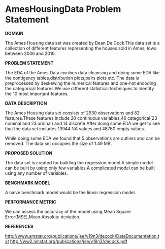 # AmesHousingData Problem Statement
**DOMAIN**

The Ames Housing data set was created by Dean De Cock.This data set is a collection of different features representing the houses sold in Ames, Iowa between 2006 and 2010.

**PROBLEM STATEMENT**

The EDA of the Ames Data involves data cleansing and doing some EDA like the contigency tables,distribution plots,pairs plots etc.
The data is preprocessed by deskewing the numerical features and one-hot encoding the categorical features.We use different statistical techniques to identify the 10 most important features.

**DATA DESCRIPTION**

The Ames Housing data set consists of 2930 observations and 82 features.These features include 20 continuous variables,46 categorical(23 nominal and 23 ordinal) and 14 discrete.After doing some EDA we get to see that the data set includes 13944 NA values and 48760 empty values.

While doing some EDA we found that 5 observations are outliers and can be removed.
The data set occupies the size of 1.49 MB.

**PROPOSED SOLUTION**

The data set is created for building the regression model.A simple model can be built by using only few variables.A complicated model can be built using any number of variables.

**BENCHMARK MODEL**

A naive benchmark model would be the linear regression model.

**PERFORMANCE METRIC**

We can assess the accuracy of the model using Mean Square Error(MSE),Mean Absolute deviation.

**REFERENCES**

http://www.amstat.org/publications/jse/v19n3/decock/DataDocumentation.txt
http://ww2.amstat.org/publications/jse/v19n3/decock.pdf
